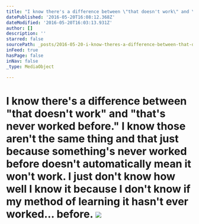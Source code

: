 ```yaml
---
title: "I know there's a difference between \"that doesn't work\" and \"that's never worked before.\" I know those aren't the same thing and that just because something's never worked before doesn't automatically mean it won't work. I just don't know how well I know it because I don't know if my method of learning it hasn't ever worked... before. "
datePublished: '2016-05-20T16:08:12.368Z'
dateModified: '2016-05-20T16:03:13.931Z'
author: []
description: ''
starred: false
sourcePath: _posts/2016-05-20-i-know-theres-a-difference-between-that-doesnt-work-and.md
inFeed: true
hasPage: false
inNav: false
_type: MediaObject

---
```

# I know there's a difference between "that doesn't work" and "that's never worked before." I know those aren't the same thing and that just because something's never worked before doesn't automatically mean it won't work. I just don't know how well I know it because I don't know if my method of learning it hasn't ever worked... before. ![](https://the-grid-user-content.s3-us-west-2.amazonaws.com/5632442a-ee54-4672-8a6d-87f8173037d3.jpg)